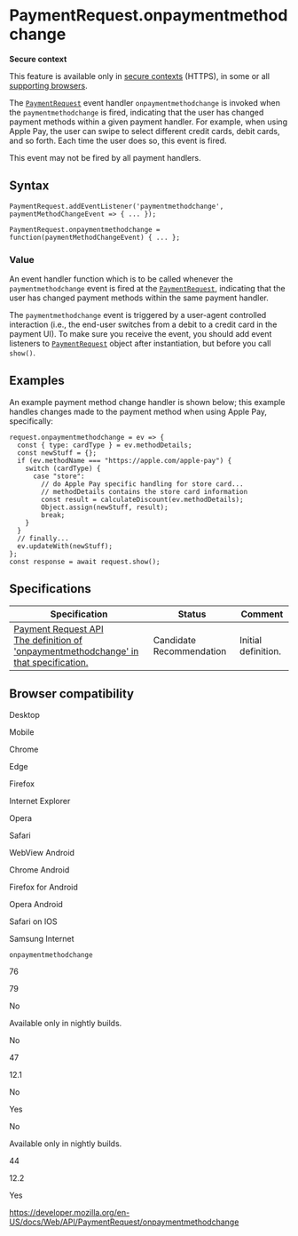 PaymentRequest.onpaymentmethodchange
====================================

**Secure context**

This feature is available only in [secure contexts](https://developer.mozilla.org/en-US/docs/Web/Security/Secure_Contexts) (HTTPS), in some or all [supporting browsers](#browser_compatibility).

The [`PaymentRequest`](../paymentrequest) event handler `onpaymentmethodchange` is invoked when the `paymentmethodchange` is fired, indicating that the user has changed payment methods within a given payment handler. For example, when using Apple Pay, the user can swipe to select different credit cards, debit cards, and so forth. Each time the user does so, this event is fired.

This event may not be fired by all payment handlers.

Syntax
------

    PaymentRequest.addEventListener('paymentmethodchange', paymentMethodChangeEvent => { ... });

    PaymentRequest.onpaymentmethodchange = function(paymentMethodChangeEvent) { ... };

### Value

An event handler function which is to be called whenever the `paymentmethodchange` event is fired at the [`PaymentRequest`](../paymentrequest), indicating that the user has changed payment methods within the same payment handler.

The `paymentmethodchange` event is triggered by a user-agent controlled interaction (i.e., the end-user switches from a debit to a credit card in the payment UI). To make sure you receive the event, you should add event listeners to [`PaymentRequest`](../paymentrequest) object after instantiation, but before you call `show()`.

Examples
--------

An example payment method change handler is shown below; this example handles changes made to the payment method when using Apple Pay, specifically:

    request.onpaymentmethodchange = ev => {
      const { type: cardType } = ev.methodDetails;
      const newStuff = {};
      if (ev.methodName === "https://apple.com/apple-pay") {
        switch (cardType) {
          case "store":
            // do Apple Pay specific handling for store card...
            // methodDetails contains the store card information
            const result = calculateDiscount(ev.methodDetails);
            Object.assign(newStuff, result);
            break;
        }
      }
      // finally...
      ev.updateWith(newStuff);
    };
    const response = await request.show();

Specifications
--------------

<table><thead><tr class="header"><th>Specification</th><th>Status</th><th>Comment</th></tr></thead><tbody><tr class="odd"><td><a href="https://w3c.github.io/payment-request/#onpaymentmethodchange-attribute">Payment Request API<br />
<span class="small">The definition of 'onpaymentmethodchange' in that specification.</span></a></td><td><span class="spec-cr">Candidate Recommendation</span></td><td>Initial definition.</td></tr></tbody></table>

Browser compatibility
---------------------

Desktop

Mobile

Chrome

Edge

Firefox

Internet Explorer

Opera

Safari

WebView Android

Chrome Android

Firefox for Android

Opera Android

Safari on IOS

Samsung Internet

`onpaymentmethodchange`

76

79

No

Available only in nightly builds.

No

47

12.1

No

Yes

No

Available only in nightly builds.

44

12.2

Yes

<a href="https://developer.mozilla.org/en-US/docs/Web/API/PaymentRequest/onpaymentmethodchange" class="_attribution-link">https://developer.mozilla.org/en-US/docs/Web/API/PaymentRequest/onpaymentmethodchange</a>

